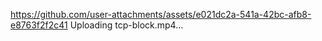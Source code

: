 https://github.com/user-attachments/assets/e021dc2a-541a-42bc-afb8-e8763f2f2c41
Uploading tcp-block.mp4…
